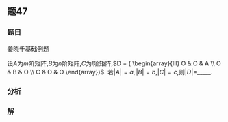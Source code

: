 ## 题47
### 题目
姜晓千基础例题 

设$A$为$m$阶矩阵,$B$为$n$阶矩阵,$C$为$l$阶矩阵,$D = ( \begin{array}{lll} O & O & A \\  O & B & O \\  C & O & O \end{array})$. 若$| A|  = a,| B|  = b$,$| C|  = c$,则$| D|  =$_____.
### 分析

### 解